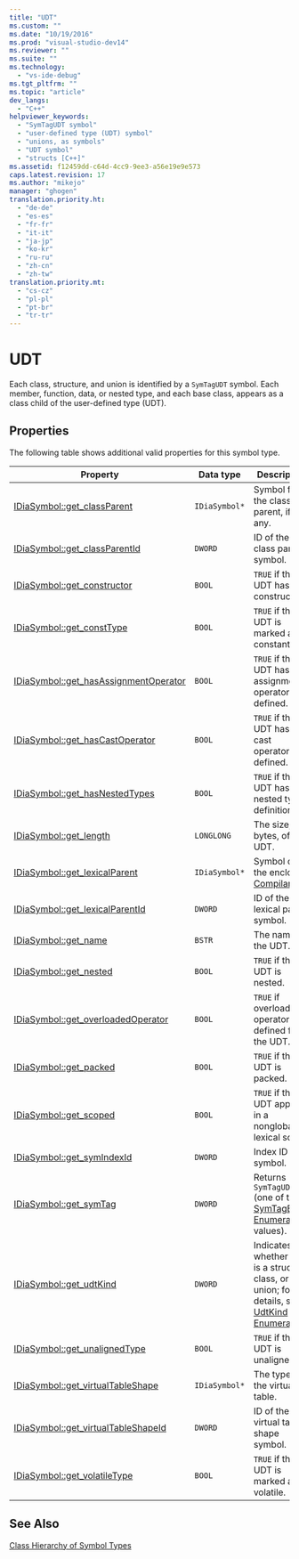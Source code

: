 ```yaml
---
title: "UDT"
ms.custom: ""
ms.date: "10/19/2016"
ms.prod: "visual-studio-dev14"
ms.reviewer: ""
ms.suite: ""
ms.technology: 
  - "vs-ide-debug"
ms.tgt_pltfrm: ""
ms.topic: "article"
dev_langs: 
  - "C++"
helpviewer_keywords: 
  - "SymTagUDT symbol"
  - "user-defined type (UDT) symbol"
  - "unions, as symbols"
  - "UDT symbol"
  - "structs [C++]"
ms.assetid: f12459dd-c64d-4cc9-9ee3-a56e19e9e573
caps.latest.revision: 17
ms.author: "mikejo"
manager: "ghogen"
translation.priority.ht: 
  - "de-de"
  - "es-es"
  - "fr-fr"
  - "it-it"
  - "ja-jp"
  - "ko-kr"
  - "ru-ru"
  - "zh-cn"
  - "zh-tw"
translation.priority.mt: 
  - "cs-cz"
  - "pl-pl"
  - "pt-br"
  - "tr-tr"
---
```

# UDT
Each class, structure, and union is identified by a `SymTagUDT` symbol. Each member, function, data, or nested type, and each base class, appears as a class child of the user-defined type (UDT).  
  
## Properties  
 The following table shows additional valid properties for this symbol type.  
  
|Property|Data type|Description|  
|--------------|---------------|-----------------|  
|[IDiaSymbol::get_classParent](../debug-interface-access/idiasymbol--get_classparent.md)|`IDiaSymbol*`|Symbol for the class parent, if any.|  
|[IDiaSymbol::get_classParentId](../debug-interface-access/idiasymbol--get_classparentid.md)|`DWORD`|ID of the class parent symbol.|  
|[IDiaSymbol::get_constructor](../debug-interface-access/idiasymbol--get_constructor.md)|`BOOL`|`TRUE` if the UDT has a constructor.|  
|[IDiaSymbol::get_constType](../debug-interface-access/idiasymbol--get_consttype.md)|`BOOL`|`TRUE` if the UDT is marked as constant.|  
|[IDiaSymbol::get_hasAssignmentOperator](../debug-interface-access/idiasymbol--get_hasassignmentoperator.md)|`BOOL`|`TRUE` if the UDT has any assignment operators defined.|  
|[IDiaSymbol::get_hasCastOperator](../debug-interface-access/idiasymbol--get_hascastoperator.md)|`BOOL`|`TRUE` if the UDT has any cast operators defined.|  
|[IDiaSymbol::get_hasNestedTypes](../debug-interface-access/idiasymbol--get_hasnestedtypes.md)|`BOOL`|`TRUE` if the UDT has nested type definitions.|  
|[IDiaSymbol::get_length](../debug-interface-access/idiasymbol--get_length.md)|`LONGLONG`|The size, in bytes, of the UDT.|  
|[IDiaSymbol::get_lexicalParent](../debug-interface-access/idiasymbol--get_lexicalparent.md)|`IDiaSymbol*`|Symbol of the enclosing [Compiland](../debug-interface-access/compiland.md).|  
|[IDiaSymbol::get_lexicalParentId](../debug-interface-access/idiasymbol--get_lexicalparentid.md)|`DWORD`|ID of the lexical parent symbol.|  
|[IDiaSymbol::get_name](../debug-interface-access/idiasymbol--get_name.md)|`BSTR`|The name of the UDT.|  
|[IDiaSymbol::get_nested](../debug-interface-access/idiasymbol--get_nested.md)|`BOOL`|`TRUE` if the UDT is nested.|  
|[IDiaSymbol::get_overloadedOperator](../debug-interface-access/idiasymbol--get_overloadedoperator.md)|`BOOL`|`TRUE` if overloaded operators are defined for the UDT.|  
|[IDiaSymbol::get_packed](../debug-interface-access/idiasymbol--get_packed.md)|`BOOL`|`TRUE` if the UDT is packed.|  
|[IDiaSymbol::get_scoped](../debug-interface-access/idiasymbol--get_scoped.md)|`BOOL`|`TRUE` if the UDT appears in a nonglobal lexical scope.|  
|[IDiaSymbol::get_symIndexId](../debug-interface-access/idiasymbol--get_symindexid.md)|`DWORD`|Index ID of symbol.|  
|[IDiaSymbol::get_symTag](../debug-interface-access/idiasymbol--get_symtag.md)|`DWORD`|Returns `SymTagUDT` (one of the [SymTagEnum Enumeration](../debug-interface-access/symtagenum.md) values).|  
|[IDiaSymbol::get_udtKind](../debug-interface-access/idiasymbol--get_udtkind.md)|`DWORD`|Indicates whether this is a structure, class, or union; for details, see [UdtKind Enumeration](../debug-interface-access/udtkind.md).|  
|[IDiaSymbol::get_unalignedType](../debug-interface-access/idiasymbol--get_unalignedtype.md)|`BOOL`|`TRUE` if the UDT is unaligned.|  
|[IDiaSymbol::get_virtualTableShape](../debug-interface-access/idiasymbol--get_virtualtableshape.md)|`IDiaSymbol*`|The type of the virtual table.|  
|[IDiaSymbol::get_virtualTableShapeId](../debug-interface-access/idiasymbol--get_virtualtableshapeid.md)|`DWORD`|ID of the virtual table shape symbol.|  
|[IDiaSymbol::get_volatileType](../debug-interface-access/idiasymbol--get_volatiletype.md)|`BOOL`|`TRUE` if the UDT is marked as volatile.|  
  
## See Also  
 [Class Hierarchy of Symbol Types](../debug-interface-access/class-hierarchy-of-symbol-types.md)